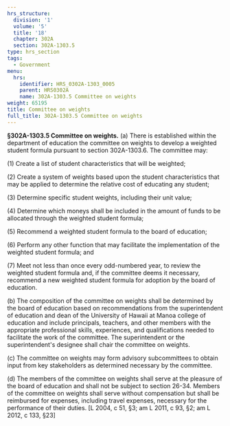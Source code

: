 ```yaml
---
hrs_structure:
  division: '1'
  volume: '5'
  title: '18'
  chapter: 302A
  section: 302A-1303.5
type: hrs_section
tags:
  - Government
menu:
  hrs:
    identifier: HRS_0302A-1303_0005
    parent: HRS0302A
    name: 302A-1303.5 Committee on weights
weight: 65195
title: Committee on weights
full_title: 302A-1303.5 Committee on weights
---
```

**§302A-1303.5 Committee on weights.** (a) There is established within the department of education the committee on weights to develop a weighted student formula pursuant to section 302A-1303.6\. The committee may:

(1) Create a list of student characteristics that will be weighted;

(2) Create a system of weights based upon the student characteristics that may be applied to determine the relative cost of educating any student;

(3) Determine specific student weights, including their unit value;

(4) Determine which moneys shall be included in the amount of funds to be allocated through the weighted student formula;

(5) Recommend a weighted student formula to the board of education;

(6) Perform any other function that may facilitate the implementation of the weighted student formula; and

(7) Meet not less than once every odd-numbered year, to review the weighted student formula and, if the committee deems it necessary, recommend a new weighted student formula for adoption by the board of education.

(b) The composition of the committee on weights shall be determined by the board of education based on recommendations from the superintendent of education and dean of the University of Hawaii at Manoa college of education and include principals, teachers, and other members with the appropriate professional skills, experiences, and qualifications needed to facilitate the work of the committee. The superintendent or the superintendent's designee shall chair the committee on weights.

(c) The committee on weights may form advisory subcommittees to obtain input from key stakeholders as determined necessary by the committee.

(d) The members of the committee on weights shall serve at the pleasure of the board of education and shall not be subject to section 26-34\. Members of the committee on weights shall serve without compensation but shall be reimbursed for expenses, including travel expenses, necessary for the performance of their duties. [L 2004, c 51, §3; am L 2011, c 93, §2; am L 2012, c 133, §23]